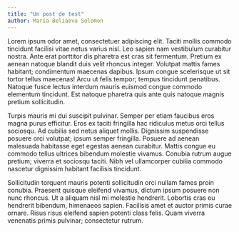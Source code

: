 ```yaml
---
title: "Un post de test"
author: Maria Beliaeva Solomon
---
```


Lorem ipsum odor amet, consectetuer adipiscing elit. Taciti mollis commodo tincidunt facilisi vitae netus varius nisl. Leo sapien nam vestibulum curabitur nostra. Ante erat porttitor dis pharetra est cras sit fermentum. Pretium ex aenean natoque blandit duis velit rhoncus integer. Volutpat mattis fames habitant; condimentum maecenas dapibus. Ipsum congue scelerisque ut sit tortor tellus maecenas! Arcu ut felis tempor; tempus tincidunt penatibus. Natoque fusce lectus interdum mauris euismod congue commodo elementum tincidunt. Est natoque pharetra quis ante quis natoque magnis pretium sollicitudin.

Turpis mauris mi dui suscipit pulvinar. Semper per etiam faucibus eros magna purus efficitur. Eros ex taciti fringilla hac ridiculus metus orci tellus sociosqu. Ad cubilia sed netus aliquet mollis. Dignissim suspendisse posuere orci volutpat; ipsum semper fringilla. Posuere ad aenean malesuada habitasse eget egestas aenean curabitur. Mattis congue eu commodo tellus ultrices bibendum molestie vivamus. Conubia rutrum augue pretium; viverra et sociosqu taciti. Nibh vel ullamcorper cubilia commodo nascetur dignissim habitant facilisis tincidunt.

Sollicitudin torquent mauris potenti sollicitudin orci nullam fames proin conubia. Praesent quisque eleifend vivamus, dictum ipsum posuere non nunc rhoncus. Ut a aliquam nisl mi molestie hendrerit. Lobortis cras eu hendrerit bibendum, himenaeos sapien. Facilisis amet et auctor primis curae ornare. Risus risus eleifend sapien potenti class felis. Quam viverra venenatis primis pulvinar; consectetur rutrum.